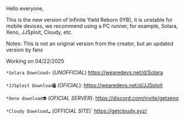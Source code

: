 Hello everyone,

This is the new version of Infinite Yield Reborn (IYB), it is unstable for mobile devices, we recommend using a PC runner, for example, Solara, Xeno, JJSploit, Cloudy, etc.

Notes: This is not an original version from the creator, but an updated version by fans

Working on 04/22/2025

`*Solara Download⭐` (*UNOFFICIAL*)
https://wearedevs.net/d/Solara

`*JJSploit Download🖥️` *(OFICIAL*):
https://wearedevs.net/d/JJSploit

`*Xeno download👽` (*OFICIAL SERVER*):
https://discord.com/invite/getxeno

`*Cloudy Download☁️` (*OFFICIAL SITE*)´
https://getcloudy.xyz/

<div align="center"
img src="https://desblogada.files.wordpress.co..." width="0px" /
/div>
